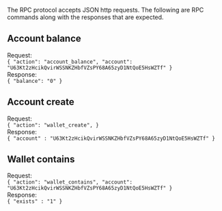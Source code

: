 The RPC protocol accepts JSON http requests.  The following are RPC commands along with the responses that are expected.

## Account balance  
Request:  
`{
  "action": "account_balance",
  "account": "U63Kt2zHcikQvirWSSNKZHbfVZsPY68A65zyD1NtQoE5HsWZTf"
}`  
Response:  
`{
  "balance": "0"
}`

## Account create  
Request:  
`{
  "action": "wallet_create",
}`  
Response:  
`{
  "account" : "U63Kt2zHcikQvirWSSNKZHbfVZsPY68A65zyD1NtQoE5HsWZTf"
}`

## Wallet contains  
Request:  
`{
  "action": "wallet_contains",
  "account": "U63Kt2zHcikQvirWSSNKZHbfVZsPY68A65zyD1NtQoE5HsWZTf"
}`  
Response:  
`{
  "exists" : "1"
}`
